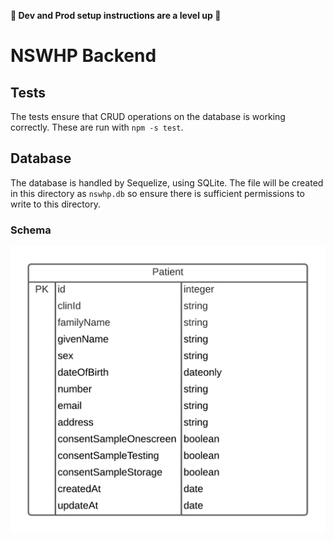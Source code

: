 **🛑 Dev and Prod setup instructions are a level up 🛑**
# NSWHP Backend

## Tests
The tests ensure that CRUD operations on the database is working correctly. These are run with `npm -s test`.

## Database
The database is handled by Sequelize, using SQLite. The file will be created in this directory as `nswhp.db` so ensure there is sufficient permissions to write to this directory.

### Schema
![db schema](nswhpdb.png)
